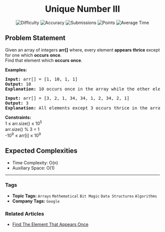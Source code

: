 <h1 align="center">Unique Number III</h1>

<p align="center">
  <img alt="Difficulty" title="Difficulty" src="https://custom-icon-badges.demolab.com/badge/Difficulty: Medium-1F222E?style=for-the-badge&logoColor=white&logo=fire"/>
  <img alt="Accuracy" title="Accuracy" src="https://custom-icon-badges.demolab.com/badge/Accuracy: 49.87%25-1F222E?style=for-the-badge&logoColor=white&logo=target"/>
  <img alt="Submissions" title="Submissions" src="https://custom-icon-badges.demolab.com/badge/Submissions: 64K+-1F222E?style=for-the-badge&logoColor=white&logo=repo"/>
  <img alt="Points" title="Points" src="https://custom-icon-badges.demolab.com/badge/Points: 4-1F222E?style=for-the-badge&logoColor=white&logo=award"/>
  <img alt="Average Time" title="Average Time" src="https://custom-icon-badges.demolab.com/badge/Average%20Time: 20m-1F222E?style=for-the-badge&logoColor=white&logo=clock"/>
</p>

## Problem Statement

Given an array of integers <b>arr[]</b> where, every element <b>appears</b> <b>thrice </b>except for one which <b>occurs</b> <b>once</b>.<br>Find that element which <b>occurs</b> <b>once</b>.

<b>Examples:</b>

<pre><b>Input: </b>arr[] = [1, 10, 1, 1]
<b>Output: </b>10<b>
Explanation: </b>10 occurs once in the array while the other element 1 occurs thrice.
</pre>

<pre><b>Input: </b>arr[] = [3, 2, 1, 34, 34, 1, 2, 34, 2, 1]
<b>Output: </b>3<b>
Explanation: </b>All elements except 3 occurs thrice in the array.</pre>

<b>Constraints:<br></b>1 ≤ arr.size() ≤ 10<sup>5<br></sup>arr.size() % 3 = 1<sup><br></sup>-10<sup>9</sup> ≤ arr[i] ≤ 10<sup>9</sup>

## Expected Complexities
- Time Complexity: O(n)
- Auxiliary Space: O(1)

<hr>

### Tags
- **Topic Tags:** `Arrays` `Mathematical` `Bit Magic` `Data Structures` `Algorithms`
- **Company Tags:** `Google`

### Related Articles
- [Find The Element That Appears Once](https://www.geeksforgeeks.org/find-the-element-that-appears-once/)
